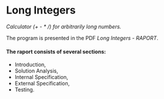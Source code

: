 # Long Integers
*Calculator (+ - * /) for arbitrarily long numbers.*

The program is presented in the PDF *Long Integers - RAPORT*.
#### The raport consists of several sections:
* Introduction,
* Solution Analysis,
* Internal Specification,
* External Specification,
* Testing.
